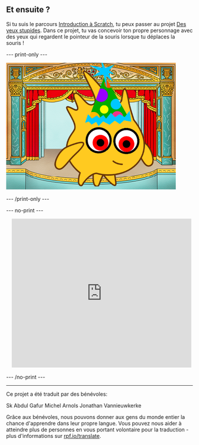 ## Et ensuite ?

Si tu suis le parcours [Introduction à Scratch](https://projects.raspberrypi.org/fr-FR/pathways/scratch-intro), tu peux passer au projet [Des yeux stupides](https://projects.raspberrypi.org/fr-FR/projects/silly-eyes). Dans ce projet, tu vas concevoir ton propre personnage avec des yeux qui regardent le pointeur de la souris lorsque tu déplaces la souris !

--- print-only ---

![Le projet "Des yeux stupides".](images/googly-eye-character.png)

--- /print-only ---

--- no-print ---

<div class="scratch-preview" style="margin-left: 15px;">
  <iframe allowtransparency="true" width="485" height="402" src="https://scratch.mit.edu/projects/embed/495141114/?autostart=false" frameborder="0"></iframe>
</div>

--- /no-print ---

***
Ce projet a été traduit par des bénévoles:

Sk Abdul Gafur
Michel Arnols
Jonathan Vannieuwkerke

Grâce aux bénévoles, nous pouvons donner aux gens du monde entier la chance d'apprendre dans leur propre langue. Vous pouvez nous aider à atteindre plus de personnes en vous portant volontaire pour la traduction - plus d'informations sur [rpf.io/translate](https://rpf.io/translate).
